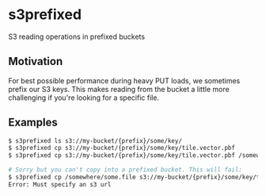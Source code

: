 # s3prefixed

S3 reading operations in prefixed buckets

## Motivation

For best possible performance during heavy PUT loads, we sometimes prefix our S3 keys. This makes reading from the bucket a little more challenging if you're looking for a specific file.

## Examples

```sh
$ s3prefixed ls s3://my-bucket/{prefix}/some/key/
$ s3prefixed cp s3://my-bucket/{prefix}/some/key/tile.vector.pbf
$ s3prefixed cp s3://my-bucket/{prefix}/some/key/tile.vector.pbf /somewhere/some.file

# Sorry but you can't copy into a prefixed bucket. This will fail:
$ s3prefixed cp /somewhere/some.file s3://my-bucket/{prefix}/some/key/tile.vector.pbf
Error: Must specify an s3 url
```
